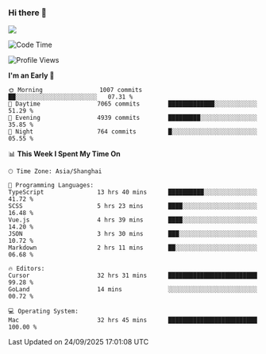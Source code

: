 ### Hi there 👋

<!--
**JJAYCHEN1e/jjaychen1e** is a ✨ _special_ ✨ repository because its `README.md` (this file) appears on your GitHub profile.

Here are some ideas to get you started:

- 🔭 I’m currently working on ...
- 🌱 I’m currently learning ...
- 👯 I’m looking to collaborate on ...
- 🤔 I’m looking for help with ...
- 💬 Ask me about ...
- 📫 How to reach me: ...
- 😄 Pronouns: ...
- ⚡ Fun fact: ...
-->

[![](https://github-readme-stats.vercel.app/api?username=jjaychen1e&show_icons=true)](https://github.com/jjaychen1e/github-readme-stats?count_private=true)

<!--START_SECTION:waka-->
![Code Time](http://img.shields.io/badge/Code%20Time-2%2C404%20hrs%2059%20mins-blue)

![Profile Views](http://img.shields.io/badge/Profile%20Views-2-blue)

**I'm an Early 🐤** 

```text
🌞 Morning                1007 commits        ██░░░░░░░░░░░░░░░░░░░░░░░   07.31 % 
🌆 Daytime                7065 commits        █████████████░░░░░░░░░░░░   51.29 % 
🌃 Evening                4939 commits        █████████░░░░░░░░░░░░░░░░   35.85 % 
🌙 Night                  764 commits         █░░░░░░░░░░░░░░░░░░░░░░░░   05.55 % 
```


📊 **This Week I Spent My Time On** 

```text
🕑︎ Time Zone: Asia/Shanghai

💬 Programming Languages: 
TypeScript               13 hrs 40 mins      ██████████░░░░░░░░░░░░░░░   41.72 % 
SCSS                     5 hrs 23 mins       ████░░░░░░░░░░░░░░░░░░░░░   16.48 % 
Vue.js                   4 hrs 39 mins       ████░░░░░░░░░░░░░░░░░░░░░   14.20 % 
JSON                     3 hrs 30 mins       ███░░░░░░░░░░░░░░░░░░░░░░   10.72 % 
Markdown                 2 hrs 11 mins       ██░░░░░░░░░░░░░░░░░░░░░░░   06.68 % 

🔥 Editors: 
Cursor                   32 hrs 31 mins      █████████████████████████   99.28 % 
GoLand                   14 mins             ░░░░░░░░░░░░░░░░░░░░░░░░░   00.72 % 

💻 Operating System: 
Mac                      32 hrs 45 mins      █████████████████████████   100.00 % 
```


 Last Updated on 24/09/2025 17:01:08 UTC
<!--END_SECTION:waka-->
